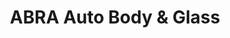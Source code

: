 ---
title: "ABRA Auto Body & Glass"
url: /portland/abra-auto-body-und-glass/
shop: Autowerkstatt
---